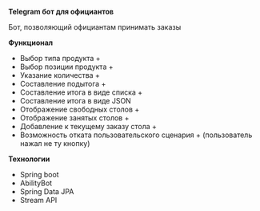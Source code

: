 **Telegram бот для официантов**

Бот, позволяющий официантам принимать заказы

**Функционал**
- Выбор типа продукта +
- Выбор позиции продукта +
- Указание количества +
- Составление подытога +
- Составление итога в виде списка +
- Составление итога в виде JSON
- Отображение свободных столов +
- Отображение занятых столов +
- Добавление к текущему заказу стола +
- Возможность отката пользовательского сценария + (пользователь нажал не ту кнопку)

**Технологии**
- Spring boot
- AbilityBot
- Spring Data JPA
- Stream API
